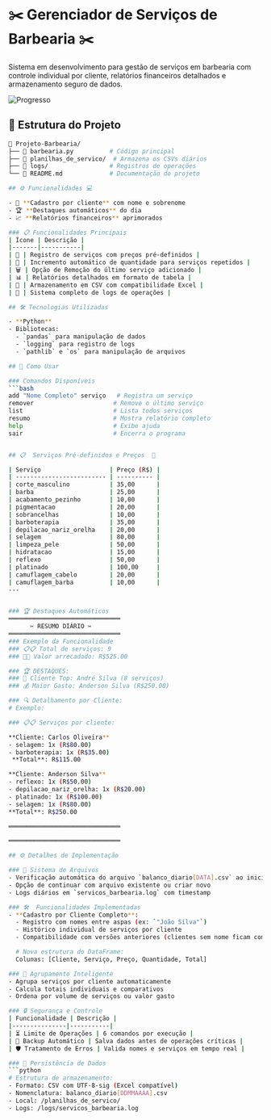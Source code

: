 # ✂️ Gerenciador de Serviços de Barbearia ✂️

Sistema em desenvolvimento para gestão de serviços em barbearia com controle individual por cliente, relatórios financeiros detalhados e armazenamento seguro de dados.

![Progresso](https://geps.dev/progress/80?style=for-the-badge&color=2ecc71)

## 📂 Estrutura do Projeto

```bash
📁 Projeto-Barbearia/
├── 📄 barbearia.py          # Código principal
├── 📁 planilhas_de_servico/  # Armazena os CSVs diários
├── 📁 logs/                 # Registros de operações
└── 📄 README.md             # Documentação do projeto

## ⚙️ Funcionalidades 💻

- 👤 **Cadastro por cliente** com nome e sobrenome
- 🏆 **Destaques automáticos** do dia
- 📈 **Relatórios financeiros** aprimorados

### 📋 Funcionalidades Principais
| Ícone | Descrição |
|-------|-----------|
| 📝 | Registro de serviços com preços pré-definidos |
| 🔄 | Incremento automático de quantidade para serviços repetidos |
| 🗑️ | Opção de Remoção do último serviço adicionado |
| 📊 | Relatórios detalhados em formato de tabela |
| 💾 | Armazenamento em CSV com compatibilidade Excel |
| 📌 | Sistema completo de logs de operações |

## 🛠️ Tecnologias Utilizadas

- **Python**
- Bibliotecas:
  - `pandas` para manipulação de dados
  - `logging` para registro de logs
  - `pathlib` e `os` para manipulação de arquivos

## 🚀 Como Usar

### Comandos Disponíveis
```bash
add "Nome Completo" serviço   # Registra um serviço
remover                      # Remove o último serviço
list                         # Lista todos serviços
resumo                       # Mostra relatório completo
help                         # Exibe ajuda
sair                         # Encerra o programa


## 📋  Serviços Pré-definidos e Preços  🧾

| Serviço                   | Preço (R$) |
| ------------------------- | ---------- |
| corte_masculino           | 35,00      |
| barba                     | 25,00      |
| acabamento_pezinho        | 10,00      |
| pigmentacao               | 20,00      |
| sobrancelhas              | 10,00      |
| barboterapia              | 35,00      |
| depilacao_nariz_orelha    | 20,00      |
| selagem                   | 80,00      |
| limpeza_pele              | 50,00      |
| hidratacao                | 15,00      |
| reflexo                   | 50,00      |
| platinado                 | 100,00     |
| camuflagem_cabelo         | 20,00      |
| camuflagem_barba          | 10,00      |
---


### 🏆 Destaques Automáticos
═══════════════════════════════
      ✂️ RESUMO DIÁRIO ✂️      
═══════════════════════════════
### Exemplo da Funcionalidade 
### 📋📋 Total de serviços: 9  
### 🧾🧾 Valor arrecadado: R$525.00

### 🏆 DESTAQUES:  
### 👑 Cliente Top: André Silva (8 serviços)  
### 💰 Maior Gasto: Anderson Silva (R$250.00) 

### 🔍 Detalhamento por Cliente:
# Exemplo:

### 📋📋 Serviços por cliente:

**Cliente: Carlos Oliveira**  
- selagem: 1x (R$80.00)  
- barboterapia: 1x (R$35.00)
 **Total**: R$115.00  

**Cliente: Anderson Silva**  
- reflexo: 1x (R$50.00)  
- depilacao_nariz_orelha: 1x (R$20.00)  
- platinado: 1x (R$100.00)  
- selagem: 1x (R$80.00)  
**Total**: R$250.00  

═══════════════════════════════

═══════════════════════════════

## ⚙️ Detalhes de Implementação

### 📂 Sistema de Arquivos
- Verificação automática do arquivo `balanco_diario[DATA].csv` ao iniciar
- Opção de continuar com arquivo existente ou criar novo
- Logs diários em `servicos_barbearia.log` com timestamp

### 🛠️  Funcionalidades Implementadas
- **Cadastro por Cliente Completo**:
  - Registro com nomes entre aspas (ex: `"João Silva"`)
  - Histórico individual de serviços por cliente
  - Compatibilidade com versões anteriores (clientes sem nome ficam como "Geral")

  # Nova estrutura do DataFrame:
  Colunas: [Cliente, Serviço, Preço, Quantidade, Total]

### 👥 Agrupamento Inteligente
- Agrupa serviços por cliente automaticamente
- Calcula totais individuais e comparativos
- Ordena por volume de serviços ou valor gasto

### 🔒 Segurança e Controle
| Funcionalidade | Descrição |
|---------------|-----------|
| ⏳ Limite de Operações | 6 comandos por execução |
| 💾 Backup Automático | Salva dados antes de operações críticas |
| 🛡️ Tratamento de Erros | Valida nomes e serviços em tempo real |

### 💾 Persistência de Dados
```python
# Estrutura de armazenamento:
- Formato: CSV com UTF-8-sig (Excel compatível)
- Nomenclatura: balanco_diario[DDMMAAAA].csv
- Local: /planilhas_de_servico/
- Logs: /logs/servicos_barbearia.log
